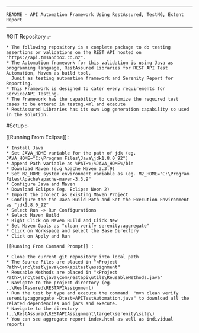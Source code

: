 ***************************************************************************************
	README - API Automation Framework Using RestAssured, TestNG, Extent Report
***************************************************************************************
  
  #GIT Repository :- 

	* The following repository is a complete package to do testing assertions or validations on the REST API hosted on "https://api.tmsandbox.co.nz".
	* The Automation framework for this validation is using Java as programming language, RestAssured Libraries for REST API Test Automation, Maven as build tool,
	  Junit as testing automation framework and Serenity Report for Reporting.
	* This Framework is designed to cater every requirements for Service/API Testing.
	* The Framework has the capability to customize the required test cases to be entered in testng.xml and execute
	* RestAssured Libraries has its own Log generation capability so used in the solution.
	
	
  #Setup :- 
  
  [[Running From Eclipse]] :
	
	* Install Java
	* Set JAVA_HOME variable for the path of jdk (eg. JAVA_HOME="C:\Program Files\Java\jdk1.8.0_92")
	* Append Path variable as %PATH%;%JAVA_HOME%/bin
	* Download Maven (e.g Apache Maven 3.3.9)
	* Set M2_HOME system environment variable as (eg. M2_HOME="C:\Program Files\Apache\apache-maven-3.3.9"
	* Configure Java and Maven
	* Download Eclipse (eg. Eclipse Neon 2)
	* Import the project as existing Maven Project
	* Configure the the Java Build Path and Set the Execution Environment as "jdk1.8.0_92"
	* Select Run -> Run Configurations
	* Select Maven Build
	* Right Click on Maven Build and Click New
	* Set Maven Goals as "clean verify serenity:aggregate"
	* Click on Workspace and select the Base Directory
	* Click on Apply and Run
	
	[[Running From Command Prompt]] :
	
	* Clone the current git repository into local path
	* The Source Files are placed in "<Project Path>\src\test\java\com\apitest\assignment"
	* Reusable Methods are placed in "<Project Path>\src\test\java\com\restapi\utils\ReusableMethods.java"
	* Navigate to the project directory (eg. ..\RestAssured\RESTAPIAssignment)
	* Run the test by type and execute the command  "mvn clean verify serenity:aggregate -Dtest=APITestAutomation.java" to download all the related dependencies and jars and execute.
	* Navigate to the directory (..\RestAssured\RESTAPIAssignment\target\serenity\site\)
	* You can see aggregate report index.html as well as individual reports